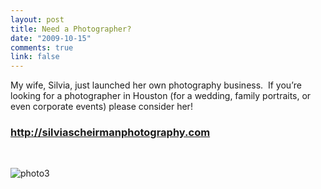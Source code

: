 ```yaml
--- 
layout: post
title: Need a Photographer?
date: "2009-10-15"
comments: true
link: false
---
```

<p>My wife, Silvia, just launched her own photography business.&#160; If you’re looking for a photographer in Houston (for a wedding, family portraits, or even corporate events) please consider her!</p>  <h3><a href="http://silviascheirmanphotography.com">http://silviascheirmanphotography.com</a></h3>  <p>&#160;</p>  <p><img src="/images/photo2_.png" alt="photo3"   /></p>  <p>&#160;</p>  <p><img alt="" src="http://silviascheirmanphotography.com/images/rates.jpg" /></p>
